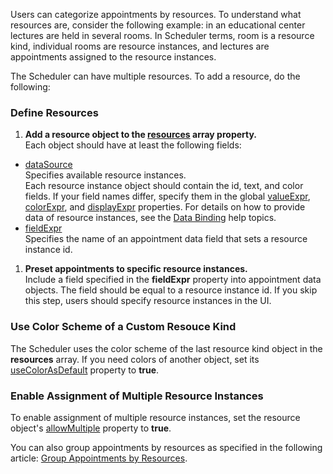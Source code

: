 Users can categorize appointments by resources. To understand what resources are, consider the following example: in an educational center lectures are held in several rooms. In Scheduler terms, room is a resource kind, individual rooms are resource instances, and lectures are appointments assigned to the resource instances.

The Scheduler can have multiple resources. To add a resource, do the following:

### Define Resources

1. **Add a resource object to the [resources](/api-reference/10%20UI%20Components/dxScheduler/1%20Configuration/resources '/Documentation/ApiReference/UI_Components/dxScheduler/Configuration/resources/') array property.**        
Each object should have at least the following fields:

- [dataSource](/api-reference/10%20UI%20Components/dxScheduler/1%20Configuration/resources/dataSource.md '/Documentation/ApiReference/UI_Components/dxScheduler/Configuration/resources/#dataSource')         
    Specifies available resource instances.          
    Each resource instance object should contain the id, text, and color fields. If your field names differ, specify them in the global [valueExpr](/Documentation/ApiReference/UI_Components/dxScheduler/Configuration/resources/#valueExpr), [colorExpr](/Documentation/ApiReference/UI_Components/dxScheduler/Configuration/resources/#colorExpr), and [displayExpr](/Documentation/ApiReference/UI_Components/dxScheduler/Configuration/resources/#displayExpr) properties. For details on how to provide data of resource instances, see the [Data Binding](/Documentation/Guide/Data_Binding/Specify_a_Data_Source/Local_Array/) help topics.
- [fieldExpr](/api-reference/10%20UI%20Components/dxScheduler/1%20Configuration/resources/fieldExpr.md '/Documentation/ApiReference/UI_Components/dxScheduler/Configuration/resources/#fieldExpr')             
    Specifies the name of an appointment data field that sets a resource instance id.

1. **Preset appointments to specific resource instances.**           
Include a field specified in the **fieldExpr** property into appointment data objects. The field should be equal to a resource instance id. If you skip this step, users should specify resource instances in the UI.

### Use Color Scheme of a Custom Resouce Kind
The Scheduler uses the color scheme of the last resource kind object in the **resources** array. If you need colors of another object, set its [useColorAsDefault](/Documentation/ApiReference/UI_Components/dxScheduler/Configuration/resources/#useColorAsDefault) property to **true**.

### Enable Assignment of Multiple Resource Instances
To enable assignment of multiple resource instances, set the resource object's [allowMultiple](/Documentation/ApiReference/UI_Components/dxScheduler/Configuration/resources/#allowMultiple) property to **true**.

You can also group appointments by resources as specified in the following article: [Group Appointments by Resources](/Documentation/Guide/UI_Components/Scheduler/Resources/Group_Appointments_by_Resources/). 
